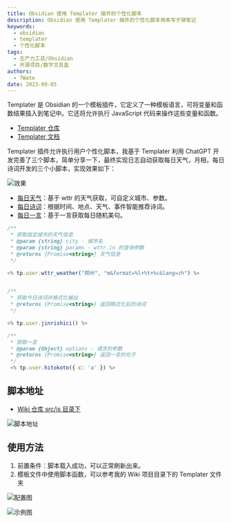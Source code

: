 ```yaml
---
title: Obsidian 使用 Templater 插件的个性化脚本
description: Obsidian 使用 Templater 插件的个性化脚本用来写子弹笔记
keywords:
  - obsidian
  - templater
  - 个性化脚本
tags:
  - 生产力工具/Obsidian
  - 开源项目/数字文具盒
authors:
  - 7Wate
date: 2023-09-05
---
```


Templater 是 Obsidian 的一个模板插件，它定义了一种模板语言，可将变量和函数结果插入到笔记中。它还将允许执行 JavaScript 代码来操作这些变量和函数。

- [Templater 仓库](https://github.com/SilentVoid13/Templater)
- [Templater 文档](https://silentvoid13.github.io/Templater/)

Templater 插件允许执行用户个性化脚本，我基于 Templater 利用 ChatGPT 开发完善了三个脚本，简单分享一下，最终实现日志自动获取每日天气，月相，每日诗词开发的三个小脚本，实现效果如下：

![效果](https://static.7wate.com/img/2023/09/05/8801e91427264.png)

- [每日天气](https://wttr.in/)：基于 wttr 的天气获取，可自定义城市、参数。
- [每日诗词](https://www.jinrishici.com/)：根据时间、地点、天气、事件智能推荐诗词。
- [每日一言](https://hitokoto.cn/)：基于一言获取每日随机美句。

```javascript
/**
 * 获取指定城市的天气信息
 * @param {string} city - 城市名
 * @param {string} params - wttr.in 的查询参数
 * @returns {Promise<string>} 天气信息
 */

<% tp.user.wttr_weather("郑州", "m&format=%l+%t+%c&lang=zh") %>


/**
 * 获取今日诗词并格式化输出
 * @returns {Promise<string>} 返回格式化后的诗词
 */

<% tp.user.jinrishici() %>

/**
 * 获取一言
 * @param {Object} options - 请求的参数
 * @returns {Promise<string>} 返回一言的句子
 */
 <% tp.user.hitokoto({ c: 'a' }) %>

```

## 脚本地址

- [Wiki 仓库 src/js 目录下](https://github.com/7Wate/wiki/tree/main/src/js)

![脚本地址](https://static.7wate.com/img/2023/09/05/9cab1145cb09a.png)

## 使用方法

1. 前置条件：脚本载入成功，可以正常刷新出来。
2. 模板文件中使用脚本函数，可以参考我的 Wiki 项目目录下的 Templater 文件夹

![配置图](https://static.7wate.com/img/2023/09/05/d2b05b11ea715.png)

![示例图](https://static.7wate.com/img/2023/09/05/9db1e81eccec9.png)

